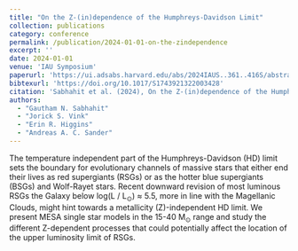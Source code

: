 ```yaml
---
title: "On the Z-(in)dependence of the Humphreys-Davidson Limit"
collection: publications
category: conference
permalink: /publication/2024-01-01-on-the-zindependence
excerpt: ''
date: 2024-01-01
venue: 'IAU Symposium'
paperurl: 'https://ui.adsabs.harvard.edu/abs/2024IAUS..361..416S/abstract'
bibtexurl: 'https://doi.org/10.1017/S1743921322003428'
citation: 'Sabhahit et al. (2024), On the Z-(in)dependence of the Humphreys-Davidson Limit, IAU Symposium'
authors:
  - "Gautham N. Sabhahit"
  - "Jorick S. Vink"
  - "Erin R. Higgins"
  - "Andreas A. C. Sander"
---
```

The temperature independent part of the Humphreys-Davidson (HD) limit sets the boundary for evolutionary channels of massive stars that either end their lives as red supergiants (RSGs) or as the hotter blue supergiants (BSGs) and Wolf-Rayet stars. Recent downward revision of most luminous RSGs the Galaxy below log(L / L<SUB>⊙</SUB>) ≈ 5.5, more in line with the Magellanic Clouds, might hint towards a metallicity (Z)-independent HD limit. We present MESA single star models in the 15-40 M<SUB>⊙</SUB> range and study the different Z-dependent processes that could potentially affect the location of the upper luminosity limit of RSGs.
